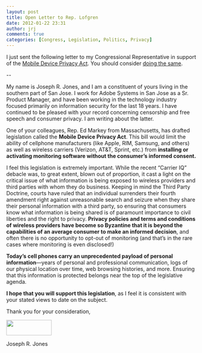 ```yaml
---
layout: post
title: Open Letter to Rep. Lofgren
date: 2012-01-22 23:31
author: jrj
comments: true
categories: [Congress, Legislation, Politics, Privacy]
---
```

I just sent the following letter to my Congressional Representative in support of the <a href="http://privacycast.com/mobile-device-privacy-act-smartphone-monitoring-legislation/">Mobile Device Privacy Act</a>. You should consider <a href="https://writerep.house.gov/writerep/welcome.shtml">doing the same</a>.

--

My name is Joseph R. Jones, and I am a constituent of yours living in the southern part of San Jose. I work for Adobe Systems in San Jose as a Sr. Product Manager, and have been working in the technology industry focused primarily on information security for the last 18 years. I have continued to be pleased with your record concerning censorship and free speech and consumer privacy. I am writing about the latter.

One of your colleagues, Rep. Ed Markey from Massachusetts, has drafted legislation called the **Mobile Device Privacy Act**. This bill would limit the ability of cellphone manufacturers (like Apple, RIM, Samsung, and others) as well as wireless carriers (Verizon, AT&amp;T, Sprint, etc.) from **installing or activating monitoring software without the consumer’s informed consent.**

I feel this legislation is extremely important. While the recent “Carrier IQ” debacle was, to great extent, blown out of proportion, it cast a light on the critical issue of what information is being exposed to wireless providers and third parties with whom they do business. Keeping in mind the Third Party Doctrine, courts have ruled that an individual surrenders their fourth amendment right against unreasonable search and seizure when they share their personal information with a third party, so ensuring that consumers know what information is being shared is of paramount importance to civil liberties and the right to privacy. **Privacy policies and terms and conditions of wireless providers have become so Byzantine that it is beyond the capabilities of an average consumer to make an informed decision**, and often there is no opportunity to opt-out of monitoring (and that’s in the rare cases where monitoring is even disclosed!)

**Today’s cell phones carry an unprecedented payload of personal information**—years of personal and professional communication, logs of our physical location over time, web browsing histories, and more. Ensuring that this information is protected belongs near the top of the legislative agenda.

**I hope that you will support this legislation**, as I feel it is consistent with your stated views to date on the subject.

Thank you for your consideration,

<a href="http://jrjblog.constellationofideas.com/wp-content/uploads/sites/9/2012/02/logo.png"><img class="alignnone size-full wp-image-569" title="logo" src="http://jrjblog.constellationofideas.com/wp-content/uploads/sites/9/2012/02/logo.png" alt="" width="120" height="41" /></a>

Joseph R. Jones
